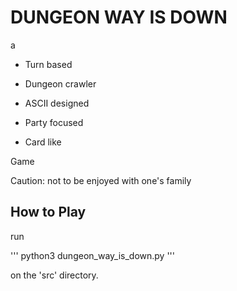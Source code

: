 
# DUNGEON WAY IS DOWN

a 

- Turn based

- Dungeon crawler

- ASCII designed

- Party focused

- Card like

Game

Caution: not to be enjoyed with one's family

## How to Play

run 

'''
python3 dungeon_way_is_down.py
'''

on the 'src' directory.
